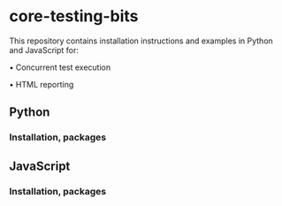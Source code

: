 # core-testing-bits

This repository contains installation instructions and examples in Python and JavaScript for:

• Concurrent test execution

• HTML reporting


## Python

### Installation, packages

## JavaScript

### Installation, packages
